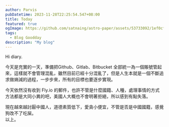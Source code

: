 ```yaml
---
author: Parvis
pubDatetime: 2023-11-28T22:25:54.547+08:00
title: Today 
featured: true
ogImage: https://github.com/satnaing/astro-paper/assets/53733092/1ef0cf03-8137-4d67-ac81-84a032119e3a
tags:
  - Blog Goodday
description: "My blog"
---
```


Hi diary.    

今天是充實的一天，準備把Github、Gitlab、Bitbucket 全部統一為一個賬號管起來，這樣就不會管理混亂，雖然目前已經十分混亂了，但是人生本就是一個不斷追求做熵減的過程，一步步來，所有的目標也要逐步實現。    

今天依然沒有收到 Fly.io 的郵件，也許不管是什麼國籍、人種，處理事情的方式方法都是大同小異的吧，美國人大概也不會明著拒絕，所以感到有點失落。    

現在越來越討厭中國人，道德素質低下，愛貪小便宜，不管是否是中國國籍，感覺狗改不了吃屎。      
以上。    
